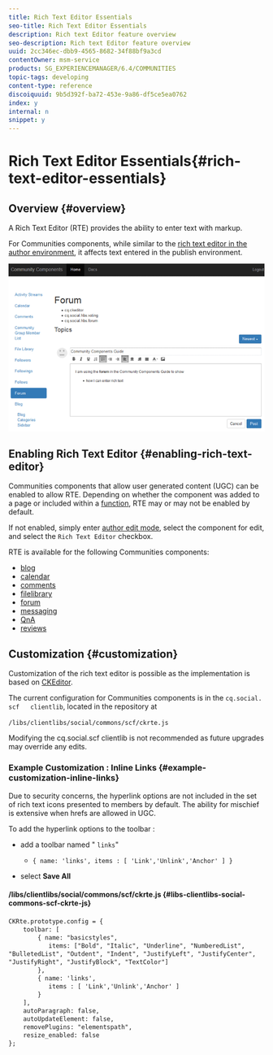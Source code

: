 ```yaml
---
title: Rich Text Editor Essentials
seo-title: Rich Text Editor Essentials
description: Rich text Editor feature overview
seo-description: Rich text Editor feature overview
uuid: 2cc346ec-dbb9-4565-8682-34f88bf9a3cd
contentOwner: msm-service
products: SG_EXPERIENCEMANAGER/6.4/COMMUNITIES
topic-tags: developing
content-type: reference
discoiquuid: 9b5d392f-ba72-453e-9a86-df5ce5ea0762
index: y
internal: n
snippet: y
---
```


# Rich Text Editor Essentials{#rich-text-editor-essentials}

## Overview {#overview}

A Rich Text Editor (RTE) provides the ability to enter text with markup.

For Communities components, while similar to the [rich text editor in the author environment](../../sites/authoring/using/rich-text-editor.md), it affects text entered in the publish environment.

![](assets/chlimage_1-423.png) 

## Enabling Rich Text Editor {#enabling-rich-text-editor}

Communities components that allow user generated content (UGC) can be enabled to allow RTE. Depending on whether the component was added to a page or included within a [function](../../communities/using/functions.md), RTE may or may not be enabled by default.

If not enabled, simply enter [author edit mode](../../communities/using/sites-console.md#authoringsitecontent), select the component for edit, and select the `Rich Text Editor` checkbox.

RTE is available for the following Communities components:

* [blog](../../communities/using/blog-feature.md)
* [calendar](../../communities/using/calendar.md)
* [comments](../../communities/using/comments.md)
* [filelibrary](../../communities/using/file-library.md)
* [forum](../../communities/using/forum.md)
* [messaging](../../communities/using/configure-messaging.md)
* [QnA](../../communities/using/working-with-qna.md)
* [reviews](../../communities/using/reviews.md)

## Customization {#customization}

Customization of the rich text editor is possible as the implementation is based on [CKEditor](http://www.ckeditor.com/).

The current configuration for Communities components is in the `cq.social.  scf   clientlib`, located in the repository at

`/libs/clientlibs/social/commons/scf/ckrte.js`

Modifying the cq.social.scf clientlib is not recommended as future upgrades may override any edits.

### Example Customization : Inline Links {#example-customization-inline-links}

Due to security concerns, the hyperlink options are not included in the set of rich text icons presented to members by default. The ability for mischief is extensive when hrefs are allowed in UGC.

To add the hyperlink options to the toolbar :

* add a toolbar named " `links`"

    * `{ name: 'links', items : [ 'Link','Unlink','Anchor' ] }`

* select **Save All**

#### /libs/clientlibs/social/commons/scf/ckrte.js {#libs-clientlibs-social-commons-scf-ckrte-js}

```
CKRte.prototype.config = {
    toolbar: [
        { name: "basicstyles",
           items: ["Bold", "Italic", "Underline", "NumberedList", "BulletedList", "Outdent", "Indent", "JustifyLeft", "JustifyCenter", "JustifyRight", "JustifyBlock", "TextColor"]
        },
        { name: 'links', 
           items : [ 'Link','Unlink','Anchor' ] 
        }
    ],
    autoParagraph: false,
    autoUpdateElement: false,
    removePlugins: "elementspath",
    resize_enabled: false
};
```

